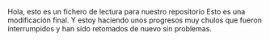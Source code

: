 Hola, esto es un fichero de lectura para nuestro repositorio
Esto es una modificación final. Y estoy haciendo unos progresos muy chulos que fueron interrumpidos y han
sido retomados de nuevo sin problemas.
